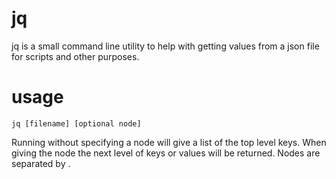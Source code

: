 # jq

jq is a small command line utility to help with getting values from a json file for scripts and other purposes.

# usage
```jq [filename] [optional node]```

Running without specifying a node will give a list of the top level keys. When giving the node the next level of keys or values will be returned. Nodes are separated by .
